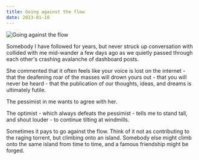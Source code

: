 ```yaml
---
title: Going against the flow
date: 2013-01-18
---
```


![Going against the flow](https://source.unsplash.com/jpkvklXwt98/1600x900)

Somebody I have followed for years, but never struck up conversation with collided with me mid-wander a few days ago as we quietly passed through each other's crashing avalanche of dashboard posts.

She commented that it often feels like your voice is lost on the internet - that the deafening roar of the masses will drown yours out - that you will never be heard - that the publication of our thoughts, ideas, and dreams is ultimately futile.

The pessimist in me wants to agree with her.

The optimist - which always defeats the pessimist - tells me to stand tall, and shout louder - to continue tilting at windmills.

Sometimes it pays to go against the flow. Think of it not as contributing to the raging torrent, but climbing onto an island. Somebody else might climb onto the same island from time to time, and a famous friendship might be forged.